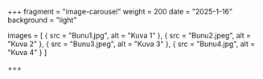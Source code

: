 +++
fragment = "image-carousel"
weight = 200
date = "2025-1-16"
background = "light"

images = [
  { src = "Bunu1.jpg", alt = "Kuva 1" },
  { src = "Bunu2.jpeg", alt = "Kuva 2" },
  { src = "Bunu3.jpeg", alt = "Kuva 3" },
  { src = "Bunu4.jpg", alt = "Kuva 4" }
]

+++
